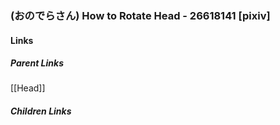 ### (おのでらさん) How to Rotate Head - 26618141 [pixiv]
#### Links
##### Parent Links
[[Head]]
##### Children Links
